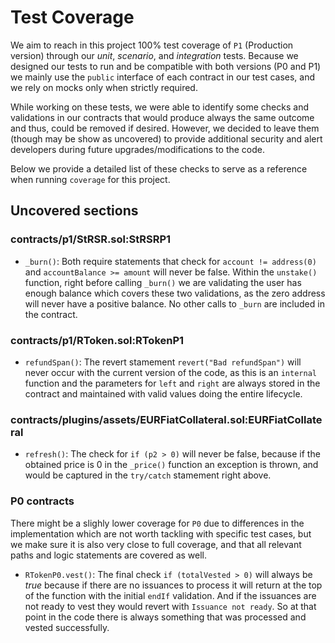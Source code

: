 # Test Coverage

We aim to reach in this project 100% test coverage of `P1` (Production version) through our  *unit*, *scenario*, and *integration* tests. Because we designed our tests to run and be compatible with both versions (P0 and P1) we mainly use the `public` interface of each contract in our test cases, and we rely on mocks only when strictly required. 

While working on these tests, we were able to identify some checks and validations in our contracts that would produce always the same outcome and thus, could be removed if desired. However, we decided to leave them (though may be show as uncovered) to provide additional security and alert developers during future upgrades/modifications to the code.

Below we provide a detailed list of these checks to serve as a reference when running `coverage` for this project.

## Uncovered sections

### contracts/p1/StRSR.sol:StRSRP1

- `_burn()`:  Both require statements that check for `account != address(0)` and `accountBalance >= amount` will never be false. Within the `unstake()` function, right before calling `_burn()` we are validating the user has enough balance which covers these two validations, as the zero address will never have a positive balance. No other calls to `_burn` are included in the contract.

### contracts/p1/RToken.sol:RTokenP1
- `refundSpan()`: The revert stamement `revert("Bad refundSpan")` will never occur with the current version of the code, as this is an `internal` function and the parameters for `left` and `right` are always stored in the contract and maintained with valid values doing the entire lifecycle.

### contracts/plugins/assets/EURFiatCollateral.sol:EURFiatCollateral
- `refresh()`: The check for `if (p2 > 0)` will never be false, because if the obtained price is 0 in the `_price()`  function an exception is thrown, and would be captured in the `try/catch` stamement right above.

### P0 contracts

There might be a slighly lower coverage for `P0` due to differences in the implementation which are not worth tackling with specific test cases, but we make sure it is also very close to full coverage, and that all relevant paths and logic statements are covered as well.

- `RTokenP0.vest()`: The final check `if (totalVested > 0)` will always be *true* because if there are no issuances to process it will return at the top of the function with the initial `endIf` validation. And if the issuances are not ready to vest they would revert with `Issuance not ready`. So at that point in the code there is always something that was processed and vested successfully.


      